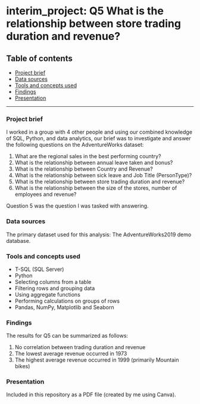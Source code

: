 # interim_project: Q5 What is the relationship between store trading duration and revenue?

## Table of contents

- [Project brief](#project-brief)
- [Data sources](#data-sources)
- [Tools and concepts used](#tools-and-concepts-used)
- [Findings](#findings)
- [Presentation](#presentation)
---

### Project brief
I worked in a group with 4 other people and using our combined knowledge of SQL, Python, and data analytics, our brief was to investigate and answer the following questions on the AdventureWorks dataset: 

1. What are the regional sales in the best performing country?
2. What is the relationship between annual leave taken and bonus?
3. What is the relationship between Country and Revenue?
4. What is the relationship between sick leave and Job Title (PersonType)?
5. What is the relationship between store trading duration and revenue?
6. What is the relationship between the size of the stores, number of employees and revenue?

Question 5 was the question I was tasked with answering.

### Data sources
The primary dataset used for this analysis: The AdventureWorks2019 demo database.

### Tools and concepts used
- T-SQL (SQL Server)
- Python
- Selecting columns from a table
- Filtering rows and grouping data
- Using aggregate functions
- Performing calculations on groups of rows
- Pandas, NumPy, Matplotlib and Seaborn

### Findings
The results for Q5 can be summarized as follows:
1. No correlation between trading duration and revenue
2. The lowest average revenue occurred in 1973
3. The highest average revenue occurred in 1999 (primarily Mountain bikes)

### Presentation
Included in this repository as a PDF file (created by me using Canva).
